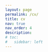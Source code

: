```yaml
---
layout: page
permalink: /cv/
title: cv
nav: true
nav_order: 4
description: 
# toc:
#   sidebar: left
---
```


<object data="../assets/pdf/resume.pdf" width="100%" height="1000" type="application/pdf" />
